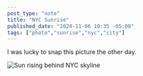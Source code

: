 ```yaml
---
post_type: "note" 
title: "NYC Sunrise"
published_date: "2024-11-06 19:35 -05:00"
tags: ["photo","sunrise","nyc","city"]
---
```


I was lucky to snap this picture the other day. 

![Sun rising behind NYC skyline](/files/images/nyc-sunrise.jpg)